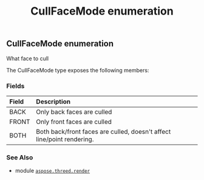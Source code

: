 ﻿---
title: CullFaceMode enumeration
second_title: Aspose.3D for Python via .NET API References
description: 
type: docs
weight: 470
url: /aspose.threed.render/cullfacemode/
is_root: false
---

## CullFaceMode enumeration

What face to cull



The CullFaceMode type exposes the following members:

### Fields
| Field | Description |
| :- | :- |
| BACK | Only back faces are culled |
| FRONT | Only front faces are culled |
| BOTH | Both back/front faces are culled, doesn't affect line/point rendering. |



### See Also
* module [`aspose.threed.render`](..)
